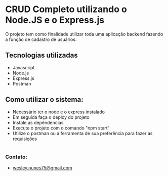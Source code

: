# CRUD Completo utilizando o Node.JS e o Express.js

O projeto tem como finalidade utilizar toda uma aplicação backend fazendo a função de cadastro de usuários.

## Tecnologias utilizadas
- Javascript
- Node.js
- Express.js
- Postman

## Como utilizar o sistema:
- Necessário ter o node e o express instalado
- Em seguida faça o deploy do projeto
- Instale as depêndencias
- Execute o projeto com o comando "npm start"
- Utilize o postman ou a ferramenta de sua preferência para fazer as requisições

#
### Contato:
- wesley.nunes75@gmail.com

